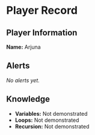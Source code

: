 # Player Record

## Player Information
**Name:** Arjuna

## Alerts
_No alerts yet._

## Knowledge
- **Variables:** Not demonstrated
- **Loops:** Not demonstrated
- **Recursion:** Not demonstrated
